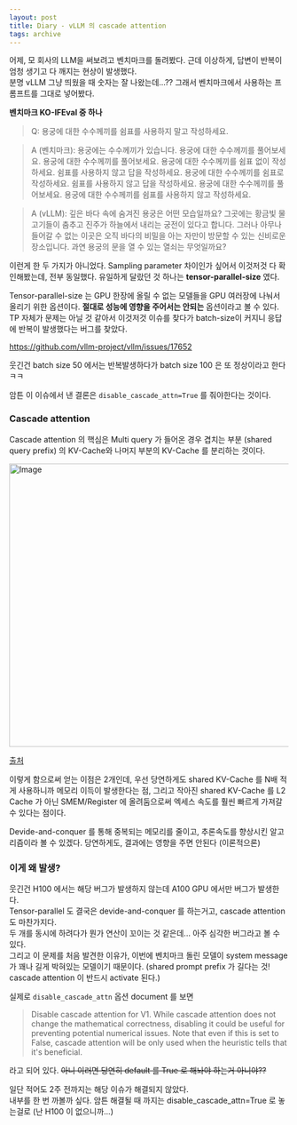 ```yaml
---
layout: post
title: Diary - vLLM 의 cascade attention
tags: archive
---
```


어제, 모 회사의 LLM을 써보려고 벤치마크를 돌려봤다. 근데 이상하게, 답변이 반복이 엄청 생기고 다 깨지는 현상이 발생했다.  
분명 vLLM 그냥 띄웠을 때 숫자는 잘 나왔는데...?? 그래서 벤치마크에서 사용하는 프롬프트를 그대로 넣어봤다. 

**벤치마크 KO-IFEval 중 하나**
> Q: 용궁에 대한 수수께끼를 쉼표를 사용하지 말고 작성하세요.	

> A (벤치마크): 용궁에는 수수께끼가 있습니다. 용궁에 대한 수수께끼를 풀어보세요. 용궁에 대한 수수께끼를 풀어보세요. 용궁에 대한 수수께끼를 쉼표 없이 작성하세요. 쉼표를 사용하지 않고 답을 작성하세요. 용궁에 대한 수수께끼를 쉼표로 작성하세요. 쉼표를 사용하지 않고 답을 작성하세요. 용궁에 대한 수수께끼를 풀어보세요. 용궁에 대한 수수께끼를 쉼표를 사용하지 않고 작성하세요.

> A (vLLM): 깊은 바다 속에 숨겨진 용궁은 어떤 모습일까요? 그곳에는 황금빛 물고기들이 춤추고 진주가 하늘에서 내리는 궁전이 있다고 합니다. 그러나 아무나 들어갈 수 없는 이곳은 오직 바다의 비밀을 아는 자만이 방문할 수 있는 신비로운 장소입니다. 과연 용궁의 문을 열 수 있는 열쇠는 무엇일까요?

이런게 한 두 가지가 아니었다. Sampling parameter 차이인가 싶어서 이것저것 다 확인해봤는데, 전부 동일했다. 유일하게 달랐던 것 하나는 **tensor-parallel-size** 였다.

Tensor-parallel-size 는 GPU 한장에 올릴 수 없는 모델들을 GPU 여러장에 나눠서 올리기 위한 옵션이다. **절대로 성능에 영향을 주어서는 안되는** 옵션이라고 볼 수 있다. TP 자체가 문제는 아닐 것 같아서 이것저것 이슈를 찾다가 batch-size이 커지니 응답에 반복이 발생했다는 버그를 찾았다.

https://github.com/vllm-project/vllm/issues/17652

웃긴건 batch size 50 에서는 반복발생하다가 batch size 100 은 또 정상이라고 한다 ㅋㅋ

암튼 이 이슈에서 낸 결론은 `disable_cascade_attn=True` 를 줘야한다는 것이다.

### Cascade attention

Cascade attention 의 핵심은 Multi query 가 들어온 경우 겹치는 부분 (shared query prefix) 의 KV-Cache와 나머지 부분의 KV-Cache 를 분리하는 것이다. 

<img width="817" height="510" alt="Image" src="https://github.com/user-attachments/assets/21a8514e-7a22-4795-9829-1bfe1f98fdb6" />

[출처](https://flashinfer.ai/2024/02/02/cascade-inference.html)

이렇게 함으로써 얻는 이점은 2개인데, 우선 당연하게도 shared KV-Cache 를 N배 적게 사용하니까 메모리 이득이 발생한다는 점, 그리고 작아진 shared KV-Cache 를 L2 Cache 가 아닌 SMEM/Register 에 올려둠으로써 엑세스 속도를 훨씬 빠르게 가져갈 수 있다는 점이다. 

Devide-and-conquer 를 통해 중복되는 메모리를 줄이고, 추론속도를 향상시킨 알고리즘이라 볼 수 있겠다. 당연하게도, 결과에는 영향을 주면 안된다 (이론적으론)

### 이게 왜 발생?

웃긴건 H100 에서는 해당 버그가 발생하지 않는데 A100 GPU 에서만 버그가 발생한다.  
Tensor-parallel 도 결국은 devide-and-conquer 를 하는거고, cascade attention 도 마찬가지다.  
두 개를 동시에 하려다가 뭔가 연산이 꼬이는 것 같은데... 아주 심각한 버그라고 볼 수 있다.  
그리고 이 문제를 처음 발견한 이유가, 이번에 벤치마크 돌린 모델이 system message 가 꽤나 길게 박혀있는 모델이기 때문이다. (shared prompt prefix 가 길다는 것! cascade attention 이 반드시 activate 된다.) 

실제로 `disable_cascade_attn` 옵션 document 를 보면
> Disable cascade attention for V1. While cascade attention does not change the mathematical correctness, disabling it could be useful for preventing potential numerical issues. Note that even if this is set to False, cascade attention will be only used when the heuristic tells that it's beneficial.

라고 되어 있다. ~~아니 이러면 당연히 default 를 True 로 해놔야 하는거 아니야??~~

일단 적어도 2주 전까지는 해당 이슈가 해결되지 않았다.  
내부를 한 번 까볼까 싶다. 암튼 해결될 때 까지는 disable_cascade_attn=True 로 놓는걸로 (난 H100 이 없으니까...)